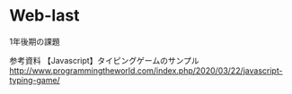 # Web-last
1年後期の課題

参考資料
【Javascript】タイピングゲームのサンプル
http://www.programmingtheworld.com/index.php/2020/03/22/javascript-typing-game/
